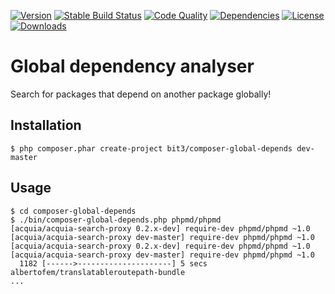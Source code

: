 [![Version](https://img.shields.io/packagist/v/bit3/composer-global-depends.svg?style=flat-square)](https://packagist.org/packages/bit3/composer-global-depends)
[![Stable Build Status](https://img.shields.io/travis/bit3/composer-global-depends/master.svg?style=flat-square)](https://travis-ci.org/bit3/composer-global-depends)
[![Code Quality](https://img.shields.io/scrutinizer/g/bit3/composer-global-depends.svg?style=flat-square)](https://scrutinizer-ci.com/g/bit3/composer-global-depends/)
[![Dependencies](https://img.shields.io/versioneye/d//bit3/composer-global-depends.svg?style=flat-square)](https://www.versioneye.com/user/projects/54cccc89de7924f81a00033f)
[![License](https://img.shields.io/packagist/l/bit3/composer-global-depends.svg?style=flat-square)](https://github.com/bit3/composer-global-depends/blob/master/LICENSE)
[![Downloads](https://img.shields.io/packagist/dt/bit3/composer-global-depends.svg?style=flat-square)](https://packagist.org/packages/bit3/composer-global-depends)

Global dependency analyser
==========================

Search for packages that depend on another package globally!

Installation
------------

```
$ php composer.phar create-project bit3/composer-global-depends dev-master
```

Usage
-----

```
$ cd composer-global-depends
$ ./bin/composer-global-depends.php phpmd/phpmd
[acquia/acquia-search-proxy 0.2.x-dev] require-dev phpmd/phpmd ~1.0                   
[acquia/acquia-search-proxy dev-master] require-dev phpmd/phpmd ~1.0                  
[acquia/acquia-search-proxy 0.2.x-dev] require-dev phpmd/phpmd ~1.0                   
[acquia/acquia-search-proxy dev-master] require-dev phpmd/phpmd ~1.0                  
  1182 [------>---------------------] 5 secs   albertofem/translatableroutepath-bundle
...
```
